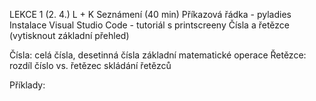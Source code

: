 LEKCE 1 (2. 4.) L + K
Seznámení (40 min)
Příkazová řádka - pyladies
Instalace Visual Studio Code - tutoriál s printscreeny
Čísla a řetězce (vytisknout základní přehled)

Čísla:
celá čísla, desetinná čísla
základní matematické operace
Řetězce:
rozdíl číslo vs. řetězec
skládání řetězců

Příklady:
